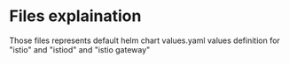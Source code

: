 # Files explaination

Those files represents default helm chart values.yaml values definition for "istio" and "istiod" and "istio gateway"